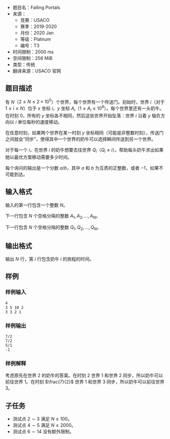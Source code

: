 - 题目名：Falling Portals
- 来源：
  - 竞赛：USACO
  - 赛季：2019-2020
  - 月份：2020 Jan
  - 等级：Platnum
  - 编号：T3
- 时间限制：2000 ms
- 空间限制：256 MiB
- 类型：传统
- 翻译来源：USACO 官网

## 题目描述

有 $N$（$2 \leq N \leq 2 \times 10^5$）个世界，每个世界有一个传送门。初始时，世界 $i$（对于 $1 \leq i \leq N$）位于 $x$ 坐标 $i$，$y$ 坐标 $A_i$（$1 \leq A_i \leq 10^9$）。每个世界里还有一头奶牛。在时刻 $0$，所有的 $y$ 坐标各不相同，然后这些世界开始坠落：世界 $i$ 沿着 $y$ 轴负方向以 $i$ 单位每秒的速度移动。

在任意时刻，如果两个世界在某一时刻 $y$ 坐标相同（可能是非整数时刻），传送门之间就会“同步”，使得其中一个世界的奶牛可以选择瞬间传送到另一个世界。

对于每一个 $i$，在世界 $i$ 的奶牛想要去往世界 $Q_i$（$Q_i \neq i$）。帮助每头奶牛求出如果她以最优方案移动需要多少时间。

每个询问的输出是一个分数 $a/b$，其中 $a$ 和 $b$ 为互质的正整数，或者 $-1$，如果不可能到达。

## 输入格式

输入的第一行包含一个整数 $N$。

下一行包含 $N$ 个空格分隔的整数 $A_1,A_2,\ldots,A_N$。

下一行包含 $N$ 个空格分隔的整数 $Q_1,Q_2,\ldots,Q_N$。

## 输出格式

输出 $N$ 行，第 $i$ 行包含奶牛 $i$ 的旅程的时间。

## 样例

### 样例输入

```plain
4
3 5 10 2
3 3 2 1
```

### 样例输出

```plain
7/2
7/2
5/1
-1
```

### 样例解释

考虑原先在世界 $2$ 的奶牛的答案。在时刻 $2$ 世界 $1$ 和世界 $2$ 同步，所以奶牛可以前往世界 $1$。在时刻 $\frac{7}{2}$ 世界 $1$ 和世界 $3$ 同步，所以奶牛可以前往世界 $3$。

## 子任务

- 测试点 $2 \sim 3$ 满足 $N \leq 100$。
- 测试点 $4 \sim 5$ 满足 $N \leq 2000$。
- 测试点 $6 \sim 14$ 没有额外限制。